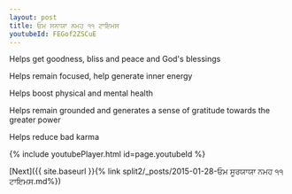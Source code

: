 ```yaml
---
layout: post
title: ਓਮ ਸਨਾਯਾ ਨਮਹ ੧੧ ਟਾਇਮਸ
youtubeId: FEGof2ZSCuE
---
```

 
 
Helps get goodness, bliss and peace and God's blessings
 
Helps remain focused, help generate inner energy 
 
Helps boost physical and mental health 
 
Helps remain grounded and generates a sense of gratitude towards the greater power 
 
Helps reduce bad karma
 
 
 
 


{% include youtubePlayer.html id=page.youtubeId %}
 
[Next]({{ site.baseurl }}{% link  split2/_posts/2015-01-28-ਓਮ ਸੂਰਯਾਯਾ ਨਮਹ ੧੧ ਟਾਇਮਸ.md%})
 
